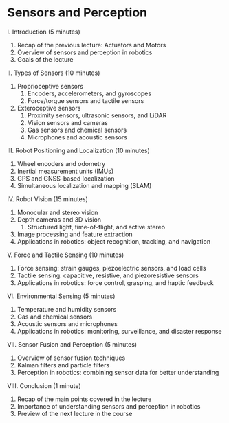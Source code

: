 # Sensors and Perception

I. Introduction (5 minutes)

1. Recap of the previous lecture: Actuators and Motors
1. Overview of sensors and perception in robotics
1. Goals of the lecture

II. Types of Sensors (10 minutes)

1. Proprioceptive sensors
    1. Encoders, accelerometers, and gyroscopes
    1. Force/torque sensors and tactile sensors
1. Exteroceptive sensors
    1. Proximity sensors, ultrasonic sensors, and LiDAR
    1. Vision sensors and cameras
    1. Gas sensors and chemical sensors
    1. Microphones and acoustic sensors

III. Robot Positioning and Localization (10 minutes)

1. Wheel encoders and odometry
1. Inertial measurement units (IMUs)
1. GPS and GNSS-based localization
1. Simultaneous localization and mapping (SLAM)

IV. Robot Vision (15 minutes)

1. Monocular and stereo vision
1. Depth cameras and 3D vision
    1. Structured light, time-of-flight, and active stereo
1. Image processing and feature extraction
1. Applications in robotics: object recognition, tracking, and navigation

V. Force and Tactile Sensing (10 minutes)

1. Force sensing: strain gauges, piezoelectric sensors, and load cells
1. Tactile sensing: capacitive, resistive, and piezoresistive sensors
1. Applications in robotics: force control, grasping, and haptic feedback

VI. Environmental Sensing (5 minutes)

1. Temperature and humidity sensors
1. Gas and chemical sensors
1. Acoustic sensors and microphones
1. Applications in robotics: monitoring, surveillance, and disaster response

VII. Sensor Fusion and Perception (5 minutes)

1. Overview of sensor fusion techniques
1. Kalman filters and particle filters
1. Perception in robotics: combining sensor data for better understanding

VIII. Conclusion (1 minute)

1. Recap of the main points covered in the lecture
1. Importance of understanding sensors and perception in robotics
1. Preview of the next lecture in the course
